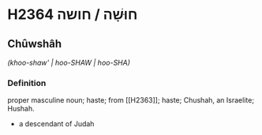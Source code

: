 # H2364 חוּשָׁה / חושה

## Chûwshâh

_(khoo-shaw' | hoo-SHAW | hoo-SHA)_

### Definition

proper masculine noun; haste; from [[H2363]]; haste; Chushah, an Israelite; Hushah.

- a descendant of Judah
